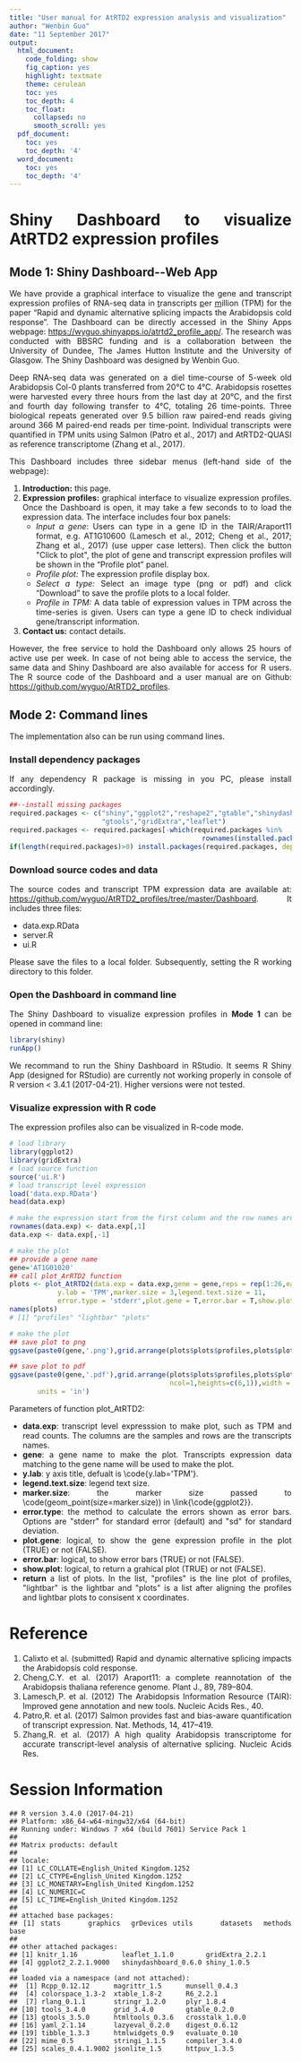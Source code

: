 ```yaml
---
title: "User manual for AtRTD2 expression analysis and visualization"
author: "Wenbin Guo"
date: "11 September 2017"
output:
  html_document:
    code_folding: show
    fig_caption: yes
    highlight: textmate
    theme: cerulean
    toc: yes
    toc_depth: 4
    toc_float:
      collapsed: no
      smooth_scroll: yes
  pdf_document:
    toc: yes
    toc_depth: '4'
  word_document:
    toc: yes
    toc_depth: '4'
---
```



<style>
body {
text-align: justify}
</style>
# **Shiny Dashboard to visualize AtRTD2 expression profiles**
## **Mode 1: Shiny Dashboard--Web App**
We have provide a graphical interface to visualize the gene and transcript expression profiles of RNA-seq data in <u>t</u>ranscripts <u>p</u>er <u>m</u>illion (TPM) for the paper “Rapid and dynamic alternative splicing impacts the Arabidopsis cold response”. The Dashboard can be directly accessed in the Shiny Apps webpage: https://wyguo.shinyapps.io/atrtd2_profile_app/. The research was conducted with BBSRC funding and is a collaboration between the University of Dundee, The James Hutton Institute and the University of Glasgow. The Shiny Dashboard was designed by Wenbin Guo.

Deep RNA-seq data was generated on a diel time-course of 5-week old Arabidopsis Col-0 plants transferred from 20°C to 4°C. Arabidopsis rosettes were harvested every three hours from the last day at 20°C, and the first and fourth day following transfer to 4°C, totaling 26 time-points. Three biological repeats generated over 9.5 billion raw paired-end reads giving around 366 M paired-end reads per time-point. Individual transcripts were quantified in TPM units using Salmon (Patro et al., 2017) and AtRTD2-QUASI as reference transcriptome (Zhang et al., 2017). 

This Dashboard includes three sidebar menus (left-hand side of the webpage):

1. **Introduction:** this page.
2. **Expression profiles:** graphical interface to visualize expression profiles. Once the Dashboard is open, it may take a few seconds to to load the expression data. The interface includes four box panels:
    + _Input a gene_: Users can type in a gene ID in the TAIR/Araport11 format, e.g. AT1G10600 (Lamesch et al., 2012; Cheng et al., 2017; Zhang et al., 2017) (use upper case letters). Then click the button "Click to plot", the plot of gene and transcript expression profiles will be shown in the “Profile plot” panel.
    + _Profile plot:_ The expression profile display box.
    + _Select a type:_ Select an image type (png or pdf) and click “Download” to save the profile plots to a local folder.
    + _Profile in TPM:_ A data table of expression values in TPM across the time-series is given. Users can type a gene ID to check individual gene/transcript information.
3. **Contact us:** contact details.

However, the free service to hold the Dashboard only allows 25 hours of active use per week. In case of not being able to access the service, the same data and Shiny Dashboard are also available for access for R users. The R source code of the Dashboard and a user manual are on Github: https://github.com/wyguo/AtRTD2_profiles.

## **Mode 2: Command lines**

The implementation also can be run using command lines.

### **Install dependency packages**
If any dependency R package is missing in you PC, please install accordingly.

```r
##--install missing packages
required.packages <- c("shiny","ggplot2","reshape2","gtable","shinydashboard",
                       "gtools","gridExtra","leaflet")
required.packages <- required.packages[-which(required.packages %in% 
                                                rownames(installed.packages()))]
if(length(required.packages)>0) install.packages(required.packages, dependencies=TRUE)
```

### **Download source codes and data**
The source codes and transcript TPM expression data are available at: 
https://github.com/wyguo/AtRTD2_profiles/tree/master/Dashboard. 
It includes three files: 

- data.exp.RData
- server.R
- ui.R 

Please save the files to a local folder. Subsequently, setting the R working directory to this folder.

### **Open the Dashboard in command line**
The Shiny Dashboard to visualize expression profiles in **Mode 1** can be opened in command line:

```r
library(shiny)
runApp()
```
We recommand to run the Shiny Dashboard in RStudio. It seems R Shiny App (designed for RStudio) are currently not working properly in console of R version < 3.4.1 (2017-04-21). Higher versions were not tested. 


### **Visualize expression with R code**

The expression profiles also can be visualized in R-code mode.

```r
# load library
library(ggplot2)
library(gridExtra)
# load source function
source('ui.R')
# load transcript level expression
load('data.exp.RData')
head(data.exp)

# make the expression start from the first column and the row names are the transcripts
rownames(data.exp) <- data.exp[,1]
data.exp <- data.exp[,-1]

# make the plot
## provide a gene name
gene='AT1G01020'
## call plot_ArRTD2 function
plots <- plot_AtRTD2(data.exp = data.exp,gene = gene,reps = rep(1:26,each=9),
            y.lab = 'TPM',marker.size = 3,legend.text.size = 11,
            error.type = 'stderr',plot.gene = T,error.bar = T,show.plot = T)
names(plots)
# [1] "profiles" "lightbar" "plots"  

# make the plot
## save plot to png
ggsave(paste0(gene,'.png'),grid.arrange(plots$plots$profiles,plots$plots$lightbar,                                        ncol=1,heights=c(6,1)),width = 10,height = 5.5,units = 'in')

## save plot to pdf
ggsave(paste0(gene,'.pdf'),grid.arrange(plots$plots$profiles,plots$plots$lightbar,
                                        ncol=1,heights=c(6,1)),width = 10,height = 5.5,
       units = 'in')
```

Parameters of function plot_AtRTD2: 

- **data.exp**: transcript level expresssion to make plot, such as TPM and read counts. The columns are the samples and rows are the transcripts names.
- **gene**: a gene name to make the plot. Transcripts expression data matching to the gene name will be used to make the plot.
- **y.lab**: y axis title, defualt is \code{y.lab='TPM'}.
- **legend.text.size**: legend text size.
- **marker.size**: the marker size passed to \code(geom_point(size=marker.size)) in \link{\code{ggplot2}}.
- **error.type**: the method to calculate the errors shown as error bars. Options are "stderr" for standard error (default) and "sd" for standard deviation.
- **plot.gene**: logical, to show the gene expression profile in the plot (TRUE) or not (FALSE).
- **error.bar**: logical, to show error bars (TRUE) or not (FALSE).
- **show.plot**: logical, to return a grahical plot (TRUE) or not (FALSE).
- **return** a list of plots. In the list, "profiles" is the line plot of profiles, "lightbar" is the lightbar and "plots" is a list after aligning the profiles and lightbar plots to consisent x coordinates.



# **Reference**
1. Calixto et al. (submitted)  Rapid and dynamic alternative splicing impacts the Arabidopsis cold response.
2. Cheng,C.Y. et al. (2017) Araport11: a complete reannotation of the Arabidopsis thaliana reference genome. Plant J., 89, 789–804.
3. Lamesch,P. et al. (2012) The Arabidopsis Information Resource (TAIR): Improved gene annotation and new tools. Nucleic Acids Res., 40.
4. Patro,R. et al. (2017) Salmon provides fast and bias-aware quantification of transcript expression. Nat. Methods, 14, 417–419.
5. Zhang,R. et al. (2017) A high quality Arabidopsis transcriptome for accurate transcript-level analysis of alternative splicing. Nucleic Acids Res.

# **Session Information**

```
## R version 3.4.0 (2017-04-21)
## Platform: x86_64-w64-mingw32/x64 (64-bit)
## Running under: Windows 7 x64 (build 7601) Service Pack 1
## 
## Matrix products: default
## 
## locale:
## [1] LC_COLLATE=English_United Kingdom.1252 
## [2] LC_CTYPE=English_United Kingdom.1252   
## [3] LC_MONETARY=English_United Kingdom.1252
## [4] LC_NUMERIC=C                           
## [5] LC_TIME=English_United Kingdom.1252    
## 
## attached base packages:
## [1] stats     graphics  grDevices utils     datasets  methods   base     
## 
## other attached packages:
## [1] knitr_1.16           leaflet_1.1.0        gridExtra_2.2.1     
## [4] ggplot2_2.2.1.9000   shinydashboard_0.6.0 shiny_1.0.5         
## 
## loaded via a namespace (and not attached):
##  [1] Rcpp_0.12.12      magrittr_1.5      munsell_0.4.3    
##  [4] colorspace_1.3-2  xtable_1.8-2      R6_2.2.1         
##  [7] rlang_0.1.1       stringr_1.2.0     plyr_1.8.4       
## [10] tools_3.4.0       grid_3.4.0        gtable_0.2.0     
## [13] gtools_3.5.0      htmltools_0.3.6   crosstalk_1.0.0  
## [16] yaml_2.1.14       lazyeval_0.2.0    digest_0.6.12    
## [19] tibble_1.3.3      htmlwidgets_0.9   evaluate_0.10    
## [22] mime_0.5          stringi_1.1.5     compiler_3.4.0   
## [25] scales_0.4.1.9002 jsonlite_1.5      httpuv_1.3.5
```
